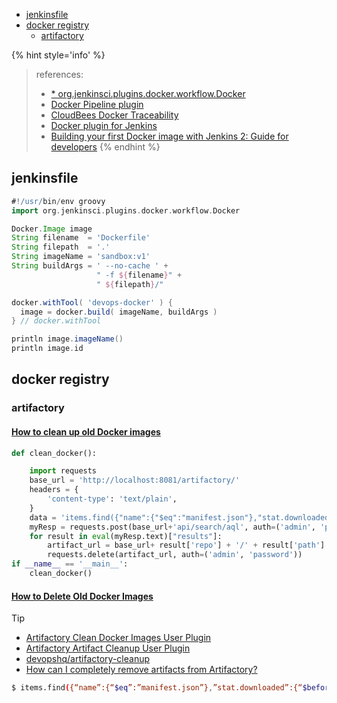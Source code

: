 <!-- START doctoc generated TOC please keep comment here to allow auto update -->
<!-- DON'T EDIT THIS SECTION, INSTEAD RE-RUN doctoc TO UPDATE -->

- [jenkinsfile](#jenkinsfile)
- [docker registry](#docker-registry)
  - [artifactory](#artifactory)

<!-- END doctoc generated TOC please keep comment here to allow auto update -->




{% hint style='info' %}
> references:
> - [* org.jenkinsci.plugins.docker.workflow.Docker](https://github.com/jenkinsci/docker-workflow-plugin/blob/master/src/main/resources/org/jenkinsci/plugins/docker/workflow/Docker.groovy)
> - [Docker Pipeline plugin](https://docs.cloudbees.com/docs/admin-resources/latest/plugins/docker-workflow)
> - [CloudBees Docker Traceability](https://docs.cloudbees.com/docs/admin-resources/latest/plugins/docker-traceability)
> - [Docker plugin for Jenkins](https://plugins.jenkins.io/docker-plugin/)
> - [Building your first Docker image with Jenkins 2: Guide for developers](https://tutorials.releaseworksacademy.com/learn/building-your-first-docker-image-with-jenkins-2-guide-for-developers)
{% endhint %}

## jenkinsfile
```groovy
#!/usr/bin/env groovy
import org.jenkinsci.plugins.docker.workflow.Docker

Docker.Image image
String filename  = 'Dockerfile'
String filepath  = '.'
String imageName = 'sandbox:v1'
String buildArgs = ' --no-cache ' +
                   " -f ${filename}" +
                   " ${filepath}/"

docker.withTool( 'devops-docker' ) {
  image = docker.build( imageName, buildArgs )
} // docker.withTool

println image.imageName()
println image.id
```

## docker registry
### artifactory

#### [How to clean up old Docker images](https://jfrog.com/knowledge-base/how-to-clean-up-old-docker-images/)
```python
def clean_docker():

    import requests
    base_url = 'http://localhost:8081/artifactory/'
    headers = {
        'content-type': 'text/plain',
    }
    data = 'items.find({"name":{"$eq":"manifest.json"},"stat.downloaded":{"$before":"4w"}})'
    myResp = requests.post(base_url+'api/search/aql', auth=('admin', 'password'), headers=headers, data=data)
    for result in eval(myResp.text)["results"]:
        artifact_url = base_url+ result['repo'] + '/' + result['path']
        requests.delete(artifact_url, auth=('admin', 'password'))      <----- [[[[[THIS WILL DELETE FILES]]]]]]
if __name__ == '__main__':
    clean_docker()
```

#### [How to Delete Old Docker Images](https://jfrog.com/knowledge-base/how-can-i-delete-docker-images-older-than-a-certain-time-period/)

> [!TIP]
> - [Artifactory Clean Docker Images User Plugin](https://github.com/jfrog/artifactory-user-plugins/blob/master/cleanup/cleanDockerImages/README.md)
> - [Artifactory Artifact Cleanup User Plugin](https://github.com/jfrog/artifactory-user-plugins/tree/master/cleanup/artifactCleanup?_gl=1*c0vjwi*_ga*MTEwNDYyMjkzNS4xNjY4MDgwNjcz*_ga_SQ1NR9VTFJ*MTY2ODEwMTM0MS4yLjEuMTY2ODEwMTUzMy42MC4wLjA.)
> - [devopshq/artifactory-cleanup](https://github.com/devopshq/artifactory-cleanup)
> - [How can I completely remove artifacts from Artifactory?](https://jfrog.com/knowledge-base/how-can-i-completely-remove-artifacts-from-artifactory/)

```bash
$ items.find({“name”:{“$eq”:”manifest.json”},”stat.downloaded”:{“$before”:”4w”}})
```

